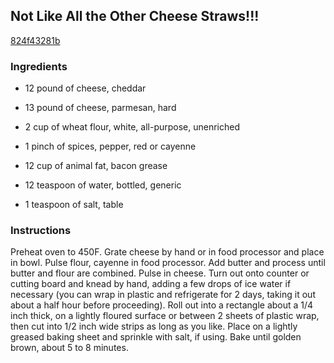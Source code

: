 ## Not Like All the Other Cheese Straws!!!

[824f43281b](http://www.food.com/recipe/not-like-all-the-other-cheese-straws-146867)

### Ingredients

 - 12 pound of cheese, cheddar

 - 13 pound of cheese, parmesan, hard

 - 2 cup of wheat flour, white, all-purpose, unenriched

 - 1 pinch of spices, pepper, red or cayenne

 - 12 cup of animal fat, bacon grease

 - 12 teaspoon of water, bottled, generic

 - 1 teaspoon of salt, table

### Instructions

Preheat oven to 450F. Grate cheese by hand or in food processor and place in bowl. Pulse flour, cayenne in food processor. Add butter and process until butter and flour are combined. Pulse in cheese. Turn out onto counter or cutting board and knead by hand, adding a few drops of ice water if necessary (you can wrap in plastic and refrigerate for 2 days, taking it out about a half hour before proceeding). Roll out into a rectangle about a 1/4 inch thick, on a lightly floured surface or between 2 sheets of plastic wrap, then cut into 1/2 inch wide strips as long as you like. Place on a lightly greased baking sheet and sprinkle with salt, if using. Bake until golden brown, about 5 to 8 minutes.